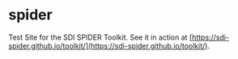 # spider
Test Site for the SDI SPIDER Toolkit. See it in action at [https://sdi-spider.github.io/toolkit/](https://sdi-spider.github.io/toolkit/).
